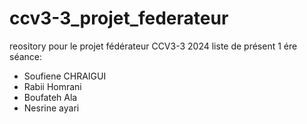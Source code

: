 # ccv3-3_projet_federateur
reository pour le projet fédérateur CCV3-3 2024
liste de présent 1 ére séance:
- Soufiene CHRAIGUI
- Rabii Homrani
- Boufateh Ala
- Nesrine ayari
